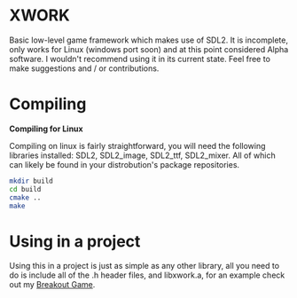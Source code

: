 # XWORK
Basic low-level game framework which makes use of SDL2. It is incomplete, only works for Linux (windows port soon) and at this point considered Alpha software. I wouldn't recommend using it in its current state. Feel free to make suggestions and / or contributions.

# Compiling
**Compiling for Linux**

Compiling on linux is fairly straightforward, you will need the following libraries installed: SDL2, SDL2_image, SDL2_ttf, SDL2_mixer. All of which can likely be found in your distrobution's package repositories.

```bash
mkdir build
cd build
cmake ..
make
```
# Using in a project
Using this in a project is just as simple as any other library, all you need to do is include all of the .h header files, and libxwork.a, for an example check out my [Breakout Game](https://github.com/Modnark/x-work_breakout).
